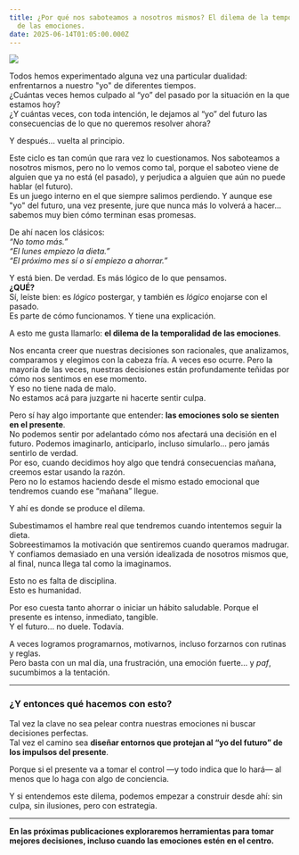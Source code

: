 ```yaml
---
title: ¿Por qué nos saboteamos a nosotros mismos? El dilema de la temporalidad
  de las emociones.
date: 2025-06-14T01:05:00.000Z
---
```

![](/uploads/0ce4bb10-0786-4722-bd69-d34af1b47487.png)

Todos hemos experimentado alguna vez una particular dualidad: enfrentarnos a nuestro "yo" de diferentes tiempos.\
¿Cuántas veces hemos culpado al “yo” del pasado por la situación en la que estamos hoy?\
¿Y cuántas veces, con toda intención, le dejamos al “yo” del futuro las consecuencias de lo que no queremos resolver ahora?

Y después… vuelta al principio.

Este ciclo es tan común que rara vez lo cuestionamos. Nos saboteamos a nosotros mismos, pero no lo vemos como tal, porque el saboteo viene de alguien que ya no está (el pasado), y perjudica a alguien que aún no puede hablar (el futuro).\
Es un juego interno en el que siempre salimos perdiendo. Y aunque ese "yo" del futuro, una vez presente, jure que nunca más lo volverá a hacer... sabemos muy bien cómo terminan esas promesas.

De ahí nacen los clásicos:\
*“No tomo más.”*\
*“El lunes empiezo la dieta.”*\
*“El próximo mes sí o sí empiezo a ahorrar.”*

Y está bien. De verdad. Es más lógico de lo que pensamos.\
**¿QUÉ?**\
Sí, leíste bien: es *lógico* postergar, y también es *lógico* enojarse con el pasado.\
Es parte de cómo funcionamos. Y tiene una explicación.

A esto me gusta llamarlo: **el dilema de la temporalidad de las emociones**.

Nos encanta creer que nuestras decisiones son racionales, que analizamos, comparamos y elegimos con la cabeza fría. A veces eso ocurre. Pero la mayoría de las veces, nuestras decisiones están profundamente teñidas por cómo nos sentimos en ese momento.\
Y eso no tiene nada de malo.\
No estamos acá para juzgarte ni hacerte sentir culpa.

Pero sí hay algo importante que entender: **las emociones solo se sienten en el presente**.\
No podemos sentir por adelantado cómo nos afectará una decisión en el futuro. Podemos imaginarlo, anticiparlo, incluso simularlo… pero jamás sentirlo de verdad.\
Por eso, cuando decidimos hoy algo que tendrá consecuencias mañana, creemos estar usando la razón.\
Pero no lo estamos haciendo desde el mismo estado emocional que tendremos cuando ese “mañana” llegue.

Y ahí es donde se produce el dilema.

Subestimamos el hambre real que tendremos cuando intentemos seguir la dieta.\
Sobreestimamos la motivación que sentiremos cuando queramos madrugar.\
Y confiamos demasiado en una versión idealizada de nosotros mismos que, al final, nunca llega tal como la imaginamos.

Esto no es falta de disciplina.\
Esto es humanidad.

Por eso cuesta tanto ahorrar o iniciar un hábito saludable. Porque el presente es intenso, inmediato, tangible.\
Y el futuro… no duele. Todavía.

A veces logramos programarnos, motivarnos, incluso forzarnos con rutinas y reglas.\
Pero basta con un mal día, una frustración, una emoción fuerte... y *paf*, sucumbimos a la tentación.

- - -

### ¿Y entonces qué hacemos con esto?

Tal vez la clave no sea pelear contra nuestras emociones ni buscar decisiones perfectas.\
Tal vez el camino sea **diseñar entornos que protejan al “yo del futuro” de los impulsos del presente**.

Porque si el presente va a tomar el control —y todo indica que lo hará— al menos que lo haga con algo de conciencia.

Y si entendemos este dilema, podemos empezar a construir desde ahí: sin culpa, sin ilusiones, pero con estrategia.

- - -

**En las próximas publicaciones exploraremos herramientas para tomar mejores decisiones, incluso cuando las emociones estén en el centro.**